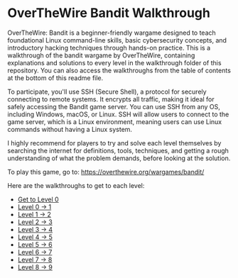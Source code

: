 # OverTheWire Bandit Walkthrough
OverTheWire: Bandit is a beginner-friendly wargame designed to teach foundational Linux command-line skills, basic cybersecurity concepts, and introductory hacking techniques through hands-on practice.
This is a walkthrough of the bandit wargame by OverTheWire, containing explanations and solutions to every level in the walkthrough folder of this repository. You can also access the walkthroughs from the table of contents at the bottom of this readme file.

To participate, you'll use SSH (Secure Shell), a protocol for securely connecting to remote systems. It encrypts all traffic, making it ideal for safely accessing the Bandit game server. You can use SSH from any OS, including Windows, macOS, or Linux.
SSH will allow users to connect to the game server, which is a Linux environment, meaning users can use Linux commands without having a Linux system.

I highly recommend for players to try and solve each level themselves by searching the internet for definitions, tools, techniques, and getting a rough understanding of what the problem demands, before looking at the solution.

To play this game, go to: https://overthewire.org/wargames/bandit/

Here are the walkthroughs to get to each level:
- [Get to Level 0](/walkthrough/level00.md)
- [Level 0 -> 1](/walkthrough/level01.md)
- [Level 1 -> 2](/walkthrough/level02.md)
- [Level 2 -> 3](/walkthrough/level03.md)
- [Level 3 -> 4](/walkthrough/level04.md)
- [Level 4 -> 5](/walkthrough/level05.md)
- [Level 5 -> 6](/walkthrough/level06.md)
- [Level 6 -> 7](/walkthrough/level07.md)
- [Level 7 -> 8](/walkthrough/level08.md)
- [Level 8 -> 9](/walkthrough/level09.md)